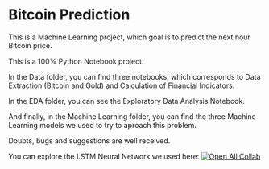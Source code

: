 # Bitcoin Prediction

This is a Machine Learning project, which goal is to predict the next hour Bitcoin price.

This is a 100% Python Notebook project.

In the Data folder, you can find three notebooks, which corresponds to Data Extraction (Bitcoin and Gold) and Calculation of Financial Indicators.

In the EDA folder, you can see the Exploratory Data Analysis Notebook.

And finally, in the Machine Learning folder, you can find the three Machine Learning models we used to try to aproach this problem.

Doubts, bugs and suggestions are well received.

You can explore the LSTM Neural Network we used here: [![Open All Collab](https://colab.research.google.com/assets/colab-badge.svg)](https://colab.research.google.com/drive/18hgeN5MrKFvMUwFdortw8UwyZYYNqfGl?usp=sharing)
